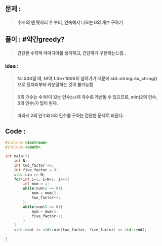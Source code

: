 ## 문제 : 
> #### 수`N!`의 맨 뒷자리 수 부터, 연속해서 나오는 0의 개수 구하기

## 풀이 : #약간greedy?
> #### 간단한 수학적 아이디어를 생각하고, 간단하게 구현하는느낌..

### idea : 
> #### N=500일 때, N!이 1.0e+1000이 넘어가기 때문에 std::string::to_string()으로 뒷자리부터 카운팅하는 것이 불가능함
> #### 0의 개수는 수 N!이 갖는 인수`2x5`의 차수로 계산될 수 있으므로, min(2의 인수, 5의 인수)가 답이 된다.
> #### 따라서 2의 인수와 5의 인수를 구하는 간단한 문제로 바뀐다.

## Code :
```cpp
#include <iostream>
#include <cmath>

int main(){
    int N;
    int two_factor =0;
    int five_factor = 0;
    std::cin >> N;
    for(int i=1; i<N+1; i++){
        int num = i;
        while(num%2 == 0){
            num = num/2;
            two_factor++;
        }
        while(num%5 == 0){
            num = num/5;
            five_factor++;
        }
    }
    std::cout << std::min(two_factor, five_factor) << std::endl;

}
```
